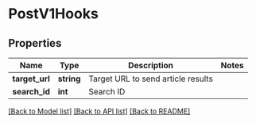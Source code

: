# PostV1Hooks

## Properties
Name | Type | Description | Notes
------------ | ------------- | ------------- | -------------
**target_url** | **string** | Target URL to send article results | 
**search_id** | **int** | Search ID | 

[[Back to Model list]](../README.md#documentation-for-models) [[Back to API list]](../README.md#documentation-for-api-endpoints) [[Back to README]](../README.md)


